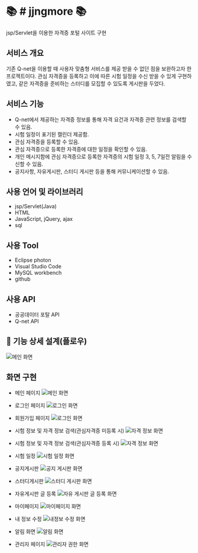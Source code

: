 :books: # jjngmore :books:
==========================
jsp/Servlet을 이용한 자격증 포털 사이트 구현

## 서비스 개요
기존 Q-net을 이용할 때 사용자 맞춤형 서비스를 제공 받을 수 없던 점을 보완하고자 한 프로젝트이다.
관심 자격증을 등록하고 이에 따른 시험 일정을 수신 받을 수 있게 구현하였고, 같은 자격증을 준비하는 스터디를 모집할 수 있도록 게시판을 두었다. 

## 서비스 기능
* Q-net에서 제공하는 자격증 정보를 통해 자격 요건과 자격증 관련 정보를 검색할 수 있음.
* 시험 일정이 표기된 캘린더 제공함.
* 관심 자격증을 등록할 수 있음.
* 관심 자격증으로 등록한 자격증에 대한 일정을 확인할 수 있음.
* 개인 메시지함에 관심 자격증으로 등록한 자격증의 시험 일정 3, 5, 7일전 알림을 수신할 수 있음.
* 공지사항, 자유게시판, 스터디 게시판 등을 통해 커뮤니케이션할 수 있음.

## 사용 언어 및 라이브러리
* jsp/Servlet(Java)
* HTML
* JavaScript, jQuery, ajax
* sql

## 사용 Tool
* Eclipse photon
* Visual Studio Code
* MySQL workbench
* github

## 사용 API
* 공공데이터 포탈 API
* Q-net API

## :green_book: 기능 상세 설계(플로우)
![메인 화면](./WebContent/images/쯩플로우.JPG)

## 화면 구현
* 메인 페이지
![메인 화면](./WebContent/images/쯩메인.JPG)

* 로그인 페이지
![로그인 화면](./WebContent/images/쯩로그인.JPG)

* 회원가입 페이지
![로그인 화면](./WebContent/images/쯩회원가입.JPG)

* 시험 정보 및 자격 정보 검색(관심자격증 미등록 시)
![자격 정보 화면](./WebContent/images/쯩자격정보.JPG)

* 시험 정보 및 자격 정보 검색(관심자격증 등록 시)
![자격 정보 화면](./WebContent/images/쯩관심자격증에따른검색결과.JPG)

* 시험 일정
![시험 일정 화면](./WebContent/images/쯩일정페이지.JPG)

* 공지게시판
![공지 게시판 화면](./WebContent/images/쯩공지게시판.JPG)

* 스터디게시판
![스터디 게시판 화면](./WebContent/images/쯩스터디게시판.JPG)

* 자유게시판 글 등록
![자유 게시판 글 등록 화면](./WebContent/images/쯩글등록.JPG)

* 마이페이지
![마이페이지 화면](./WebContent/images/쯩마이페이지.JPG)

* 내 정보 수정
![내정보 수정 화면](./WebContent/images/쯩내정보수정.JPG)

* 알림 화면
![알림 화면](./WebContent/images/쯩알림.JPG)

* 관리자 페이지
![관리자 권한 화면](./WebContent/images/쯩관리자권한.JPG)








